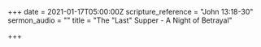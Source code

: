+++
date = 2021-01-17T05:00:00Z
scripture_reference = "John 13:18-30"
sermon_audio = ""
title = "The \"Last\" Supper - A Night of Betrayal"

+++
